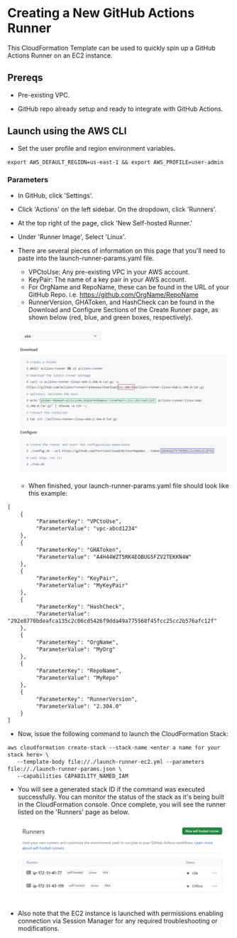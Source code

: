# Creating a New GitHub Actions Runner

This CloudFormation Template can be used to quickly spin up a GitHub Actions Runner on an EC2 instance. 

## Prereqs

- Pre-existing VPC.

- GitHub repo already setup and ready to integrate with GitHub Actions.


## Launch using the AWS CLI

- Set the user profile and region environment variables.

```
export AWS_DEFAULT_REGION=us-east-1 && export AWS_PROFILE=user-admin
```

### Parameters

- In GitHub, click 'Settings'.

- Click 'Actions' on the left sidebar. On the dropdown, click 'Runners'.

- At the top right of the page, click 'New Self-hosted Runner.'

- Under 'Runner Image', Select 'Linux'.

- There are several pieces of information on this page that you'll need to paste into the launch-runner-params.yaml file.

  * VPCtoUse: Any pre-existing VPC in your AWS account. 
  * KeyPair: The name of a key pair in your AWS account.
  * For OrgName and RepoName, these can be found in the URL of your GitHub Repo. i.e. https://github.com/OrgName/RepoName
  * RunnerVersion, GHAToken, and HashCheck can be found in the Download and Configure Sections of the Create Runner page, as shown below (red, blue, and green boxes, respectively).

  !["Create Runner"](runner-setup.png)

  * When finished, your launch-runner-params.yaml file should look like this example:

```
[
    {        
         "ParameterKey": "VPCtoUse",
         "ParameterValue": "vpc-abcd1234"
    },
    {
         "ParameterKey": "GHAToken",
         "ParameterValue": "A4H44WZT5RK4EOBUG5FZV2TEKKN4W"
    },
    {
         "ParameterKey": "KeyPair",
         "ParameterValue": "MyKeyPair"
    },
    {
         "ParameterKey": "HashCheck",
         "ParameterValue": "292e8770bdeafca135c2c06cd5426f9dda49a775568f45fcc25cc2b576afc12f"
    },
    {
         "ParameterKey": "OrgName",
         "ParameterValue": "MyOrg"
    },
    {
         "ParameterKey": "RepoName",
         "ParameterValue": "MyRepo"
    },
    {
         "ParameterKey": "RunnerVersion",
         "ParameterValue": "2.304.0"
    }
]
```
- Now, issue the following command to launch the CloudFormation Stack:

```
aws cloudformation create-stack --stack-name <enter a name for your stack here> \
   --template-body file://./launch-runner-ec2.yml --parameters file://./launch-runner-params.json \ 
   --capabilities CAPABILITY_NAMED_IAM
```
- You will see a generated stack ID if the command was executed successfully. You can monitor the status of the stack as it's being built in the CloudFormation console. Once complete, you will see the runner listed on the 'Runners' page as below. 

  ![Runner Complete](runner-complete.png)

- Also note that the EC2 instance is launched with permissions enabling connection via Session Manager for any required troubleshooting or modifications. 
